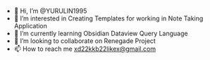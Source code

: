 - 👋 Hi, I’m @YURULIN1995
- 👀 I’m interested in Creating Templates for working in Note Taking Application
- 🌱 I’m currently learning Obsidian Dataview Query Language
- 💞️ I’m looking to collaborate on Renegade Project
- 📫 How to reach me xd22kkb22likex@gmail.com

<!---
YURULIN1995/YURULIN1995 is a ✨ special ✨ repository because its `README.md` (this file) appears on your GitHub profile.
You can click the Preview link to take a look at your changes.
--->
